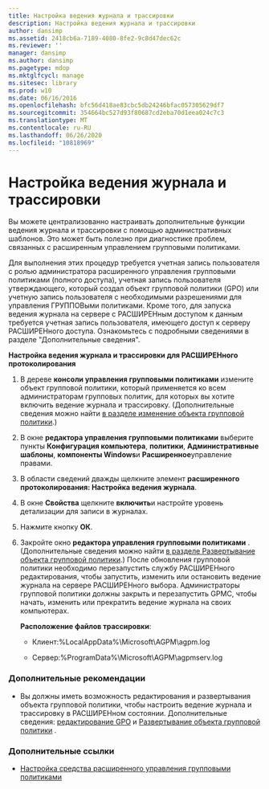 ```yaml
---
title: Настройка ведения журнала и трассировки
description: Настройка ведения журнала и трассировки
author: dansimp
ms.assetid: 2418cb6a-7189-4080-8fe2-9c8d47dec62c
ms.reviewer: ''
manager: dansimp
ms.author: dansimp
ms.pagetype: mdop
ms.mktglfcycl: manage
ms.sitesec: library
ms.prod: w10
ms.date: 06/16/2016
ms.openlocfilehash: bfc56d418ae83cbc5db24246bfac057305629df7
ms.sourcegitcommit: 354664bc527d93f80687cd2eba70d1eea024c7c3
ms.translationtype: MT
ms.contentlocale: ru-RU
ms.lasthandoff: 06/26/2020
ms.locfileid: "10818969"
---
```

# Настройка ведения журнала и трассировки


Вы можете централизованно настраивать дополнительные функции ведения журнала и трассировки с помощью административных шаблонов. Это может быть полезно при диагностике проблем, связанных с расширенным управлением групповыми политиками.

Для выполнения этих процедур требуется учетная запись пользователя с ролью администратора расширенного управления групповыми политиками (полного доступа), учетная запись пользователя утверждающего, который создал объект групповой политики (GPO) или учетную запись пользователя с необходимыми разрешениями для управления ГРУППОВыми политиками. Кроме того, для запуска ведения журнала на сервере с РАСШИРЕНным доступом к данным требуется учетная запись пользователя, имеющего доступ к серверу РАСШИРЕНного доступа. Ознакомьтесь с подробными сведениями в разделе "Дополнительные сведения".

**Настройка ведения журнала и трассировки для РАСШИРЕНного протоколирования**

1.  В дереве **консоли управления групповыми политиками** измените объект групповой политики, который применяется ко всем администраторам групповых политик, для которых вы хотите включить ведение журнала и трассировку. (Дополнительные сведения можно найти [в разделе изменение объекта групповой политики](editing-a-gpo-agpm40.md).)

2.  В окне **редактора управления групповыми политиками** выберите пункты **Конфигурация компьютера**, **политики**, **Административные шаблоны**, **компоненты Windows**и **Расширенное**управление правами.

3.  В области сведений дважды щелкните элемент **расширенного протоколирования: Настройка ведения журнала**.

4.  В окне **Свойства** щелкните **включить**и настройте уровень детализации для записи в журналах.

5.  Нажмите кнопку **ОК**.

6.  Закройте окно **редактора управления групповыми политиками** . (Дополнительные сведения можно найти [в разделе Развертывание объекта групповой политики](deploy-a-gpo-agpm40.md).) После обновления групповой политики необходимо перезапустить службу РАСШИРЕНного редактирования, чтобы запустить, изменить или остановить ведение журнала на сервере РАСШИРЕНного выбора. Администраторы групповой политики должны закрыть и перезапустить GPMC, чтобы начать, изменить или прекратить ведение журнала на своих компьютерах.

    **Расположение файлов трассировки**:

    -   Клиент:%LocalAppData%\\Microsoft\\AGPM\\agpm.log

    -   Сервер:%ProgramData%\\Microsoft\\AGPM\\agpmserv.log

### Дополнительные рекомендации

-   Вы должны иметь возможность редактирования и развертывания объекта групповой политики, чтобы настроить ведение журнала и трассировку в РАСШИРЕНном состоянии. Дополнительные сведения: [редактирование GPO](editing-a-gpo-agpm40.md) и [Развертывание объекта групповой политики](deploy-a-gpo-agpm40.md) .

### Дополнительные ссылки

-   [Настройка средства расширенного управления групповыми политиками](configuring-advanced-group-policy-management-agpm40.md)

 

 





